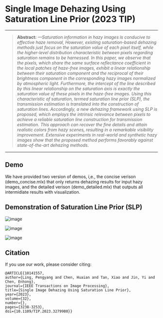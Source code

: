 # Single Image Dehazing Using Saturation Line Prior (2023 TIP) 

<hr />

> **Abstract:** *—Saturation information in hazy images is conducive
to effective haze removal, However, existing saturation-based
dehazing methods just focus on the saturation value of each
pixel itself, while the higher-level distribution characteristic
between pixels regarding saturation remains to be harnessed.
In this paper, we observe that the pixels, which share the same
surface reflectance coefficient in the local patches of haze-free
images, exhibit a linear relationship between their saturation
component and the reciprocal of their brightness component in
the corresponding hazy images normalized by atmospheric light.
Furthermore, the intercept of the line described by this linear
relationship on the saturation axis is exactly the saturation value
of these pixels in the haze-free images. Using this characteristic of
saturation, termed saturation line prior (SLP), the transmission
estimation is translated into the construction of saturation lines.
Accordingly, a new dehazing framework using SLP is proposed,
which employs the intrinsic relevance between pixels to achieve a
reliable saturation line construction for transmission estimation.
This approach can recover the fine details and attain realistic
colors from hazy scenes, resulting in a remarkable visibility
improvement. Extensive experiments in real-world and synthetic
hazy images show that the proposed method performs favorably
against state-of-the-art dehazing methods.* 
<hr />

## Demo

We have provided two version of demos, i,e., the concise verison (demo_concise.mlx) that only returns dehazing results for input hazy images, and the detailed verison (demo_detailed.mlx) that outputs all intermidiate results with visualization. 

## Demonstration of Saturation Line Prior (SLP)

![image](https://github.com/LPengYang/Saturation_Line_Prior/blob/main/demonstration%20figures/demonstrastion_slp_process.png) 

![image](https://github.com/LPengYang/Saturation_Line_Prior/blob/main/demonstration%20figures/Concept.png) 

![image](https://github.com/LPengYang/Saturation_Line_Prior/blob/main/demonstration%20figures/more_examples.png) 


## Citation
If you use our work, please consider citing:

    @ARTICLE{10141557,
    author={Ling, Pengyang and Chen, Huaian and Tan, Xiao and Jin, Yi and Chen, Enhong},
    journal={IEEE Transactions on Image Processing}, 
    title={Single Image Dehazing Using Saturation Line Prior}, 
    year={2023},
    volume={32},
    number={},
    pages={3238-3253},
    doi={10.1109/TIP.2023.3279980}}
